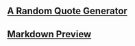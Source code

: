 ## [A Random Quote Generator](https://iaasma15.github.io/My-Portfolio/)

## [Markdown Preview](https://iaasma15.github.io/markdownPreview/.)